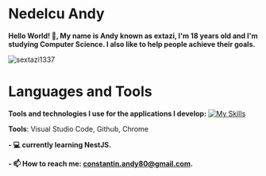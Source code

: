 # Nedelcu Andy
**Hello World! 👋, My name is Andy known as extazi, I'm 18 years old and I'm studying Computer Science. I also like to help people achieve their goals.**

<img src="https://komarev.com/ghpvc/?username=sextazi1337&label=Profile%20views&color=0e75b6&style=flat" alt="sextazi1337" />

# Languages and Tools
**Tools and technologies I use for the applications I develop:**
[![My Skills](https://skillicons.dev/icons?i=js,html,css,bootstrap,prisma,mysql,svelte,vue,php,nodejs,react,electron,express)](https://skillicons.dev)

**Tools**: Visual Studio Code, Github, Chrome

 **- 💻 currently learning NestJS.**
 
 **- 📫 How to reach me: constantin.andy80@gmail.com.**
